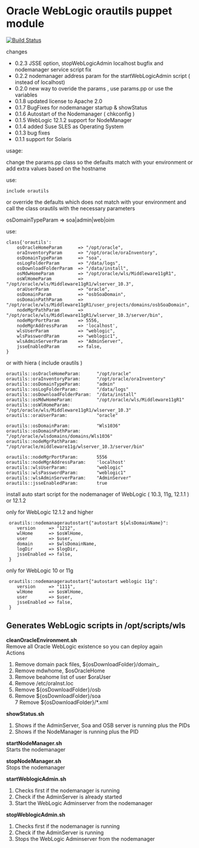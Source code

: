 Oracle WebLogic orautils puppet module
=======================================================
[![Build Status](https://travis-ci.org/biemond/biemond-orautils.png)](https://travis-ci.org/biemond/biemond-orautils)


changes

- 0.2.3 JSSE option, stopWebLogicAdmin localhost bugfix and nodemanager service script fix 
- 0.2.2 nodemanager address param for the startWebLogicAdmin script ( instead of localhost)  
- 0.2.0 new way to overide the params , use params.pp or use the variables  
- 0.1.8 updated license to Apache 2.0
- 0.1.7 BugFixes for nodemanager startup & showStatus       
- 0.1.6 Autostart of the Nodemanager ( chkconfig )     
- 0.1.5 WebLogic 12.1.2 support for NodeManager  
- 0.1.4 added Suse SLES as Operating System  
- 0.1.3 bug fixes  
- 0.1.1 support for Solaris  


usage:

change the params.pp class so the defaults match with your environment or add extra values based on the hostname

use:


    include orautils

or override the defaults which does not match with your environment and call the class orautils with the necessary parameters

osDomainTypeParam => soa|admin|web|oim

use:


    class{'orautils':
        osOracleHomeParam      => "/opt/oracle",
        oraInventoryParam      => "/opt/oracle/oraInventory",
        osDomainTypeParam      => "soa",
        osLogFolderParam       => "/data/logs",
        osDownloadFolderParam  => "/data/install",
        osMdwHomeParam         => "/opt/oracle/wls/Middleware11gR1",
        osWlHomeParam          => "/opt/oracle/wls/Middleware11gR1/wlserver_10.3",
        oraUserParam           => "oracle",
        osDomainParam          => "osbSoaDomain",
        osDomainPathParam      => "/opt/oracle/wls/Middleware11gR1/user_projects/domains/osbSoaDomain",
        nodeMgrPathParam       => "/opt/oracle/wls/Middleware11gR1/wlserver_10.3/server/bin",
        nodeMgrPortParam       => 5556,
        nodeMgrAddressParam    => 'localhost',
        wlsUserParam           => "weblogic",
        wlsPasswordParam       => "weblogic1",
        wlsAdminServerParam    => "AdminServer",
        jsseEnabledParam       => false,
    } 

or with hiera  ( include orautils )

    orautils::osOracleHomeParam:      "/opt/oracle"
    orautils::oraInventoryParam:      "/opt/oracle/oraInventory"
    orautils::osDomainTypeParam:      "admin"
    orautils::osLogFolderParam:       "/data/logs"
    orautils::osDownloadFolderParam:  "/data/install"
    orautils::osMdwHomeParam:         "/opt/oracle/wls/Middleware11gR1"
    orautils::osWlHomeParam:          "/opt/oracle/wls/Middleware11gR1/wlserver_10.3"
    orautils::oraUserParam:           "oracle"
    
    orautils::osDomainParam:          "Wls1036"
    orautils::osDomainPathParam:      "/opt/oracle/wlsdomains/domains/Wls1036"
    orautils::nodeMgrPathParam:       "/opt/oracle/middleware11g/wlserver_10.3/server/bin"
    
    orautils::nodeMgrPortParam:       5556
    orautils::nodeMgrAddressParam:    'localhost'
    orautils::wlsUserParam:           "weblogic"
    orautils::wlsPasswordParam:       "weblogic1"
    orautils::wlsAdminServerParam:    "AdminServer"
    orautils::jsseEnabledParam:       true


install auto start script for the nodemanager of WebLogic ( 10.3, 11g, 12.1.1 ) or 12.1.2  

only for WebLogic 12.1.2 and higher


     orautils::nodemanagerautostart{"autostart ${wlsDomainName}":
        version     => "1212",
        wlHome      => $osWlHome, 
        user        => $user,
        domain      => $wlsDomainName,
        logDir      => $logDir,
        jsseEnabled => false,
     }


only for WebLogic 10 or 11g


     orautils::nodemanagerautostart{"autostart weblogic 11g":
        version     => "1111",
        wlHome      => $osWlHome, 
        user        => $user,
        jsseEnabled => false,
     }


Generates WebLogic scripts in /opt/scripts/wls
-----------------------------------------


**cleanOracleEnvironment.sh**  
Remove all Oracle WebLogic existence so you can deploy again  
Actions  
1. Remove domain pack files, ${osDownloadFolder}/domain_*.*  
2. Remove mdwhome, $osOracleHome  
3. Remove beahome list of user $oraUser  
4. Remove /etc/oraInst.loc  
5. Remove ${osDownloadFolder}/osb  
6. Remove ${osDownloadFolder}/soa  
7  Remove ${osDownloadFolder}/*.xml  

**showStatus.sh**  
1. Shows if the AdminServer, Soa and OSB server is running plus the PIDs  
2. Shows if the NodeManager is running plus the PID  

**startNodeManager.sh**  
Starts the nodemanager

**stopNodeManager.sh**  
Stops the nodemanager

**startWeblogicAdmin.sh**  
1. Checks first if the nodemanager is running  
2. Check if the AdminServer is already started  
3. Start the WebLogic Adminserver from the nodemanager   

**stopWeblogicAdmin.sh**  
1. Checks first if the nodemanager is running  
2. Check if the AdminServer is running  
3. Stops the WebLogic Adminserver from the nodemanager  
     